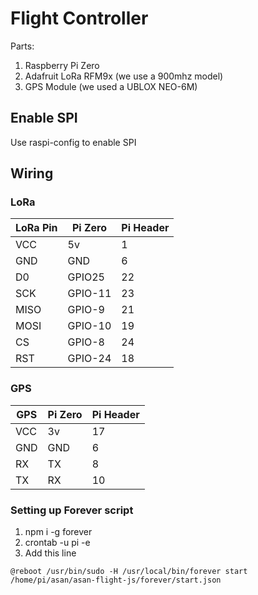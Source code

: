 # Flight Controller

Parts:

1. Raspberry Pi Zero
1. Adafruit LoRa RFM9x (we use a 900mhz model)
1. GPS Module (we used a UBLOX NEO-6M)

## Enable SPI

Use raspi-config to enable SPI

## Wiring

### LoRa

| LoRa Pin | Pi Zero  | Pi Header |
|----------|----------|-----------|
| VCC      | 5v       | 1         |
| GND      | GND      | 6         |
| D0       | GPIO25   | 22        |
| SCK      | GPIO-11  | 23        |
| MISO     | GPIO-9   | 21        |
| MOSI     | GPIO-10  | 19        |
| CS       | GPIO-8   | 24        |
| RST      | GPIO-24  | 18        |

### GPS

| GPS | Pi Zero  | Pi Header |
|-----|----------|-----------|
| VCC | 3v       | 17        |
| GND | GND      | 6         |
| RX  | TX       | 8         |
| TX  | RX       | 10        |

### Setting up Forever script

1. npm i -g forever
1. crontab -u pi -e
1. Add this line

```
@reboot /usr/bin/sudo -H /usr/local/bin/forever start /home/pi/asan/asan-flight-js/forever/start.json
```
